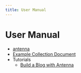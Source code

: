 ```yaml
---
title: User Manual
---
```


# User Manual

- [antenna](antenna.1.md)
- [Example Collection Document](example.txt)
- Tutorials
  - [Build a Blog with Antenna](Build_a_Blog_with_Antenna_App.md)
